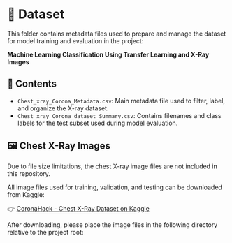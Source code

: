 # 📁 Dataset

This folder contains metadata files used to prepare and manage the dataset for model training and evaluation in the project:

**Machine Learning Classification Using Transfer Learning and X-Ray Images**

## 📄 Contents

- `Chest_xray_Corona_Metadata.csv`: Main metadata file used to filter, label, and organize the X-ray dataset.
- `Chest_xray_Corona_dataset_Summary.csv`: Contains filenames and class labels for the test subset used during model evaluation.

## 🖼️ Chest X-Ray Images

Due to file size limitations, the chest X-ray image files are not included in this repository.

All image files used for training, validation, and testing can be downloaded from Kaggle:

👉 [CoronaHack - Chest X-Ray Dataset on Kaggle](https://www.kaggle.com/datasets/praveengovi/coronahack-chest-xraydataset/data)

After downloading, please place the image files in the following directory relative to the project root:



